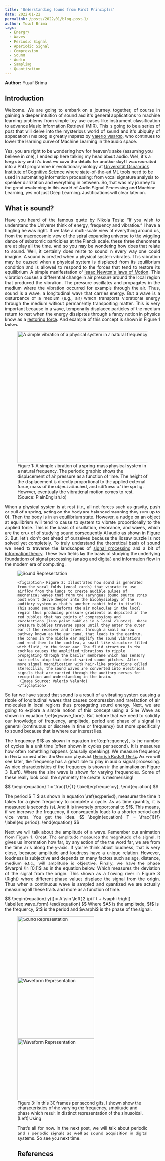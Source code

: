 ```yaml
---
title: 'Understanding Sound from First Principles'
date: 2022-01-22
permalink: /posts/2022/01/blog-post-1/
author: Yusuf Brima
tags:
  - Energry
  - Waves
  - Periodic Signal
  - Aperiodic Signal
  - Compression
  - Sound
  - Audio
  - Sampling
  - Quantization
---
```

<p class="page__date"><strong>
  <i class="fa fa-fw fa-user" aria-hidden="true"></i> Author:</strong>
  Yusuf Brima
</p>


<h2>Introduction</h2>
<p style="text-align:justify;">
Welcome. We are going to embark on a journey, together, of course in gaining a deeper intuition of sound and it's general applications to machine learning problems from simple toy use cases like instrument classification to advance Music Information Retrieval (MIR). This is going to be a series of post that will delve into the mysterious world of sound and it's ubiquity of application This blog is greatly inspired by <a href="https://valeriovelardo.com/" target="_blank">Valerio Velardo</a>, who continues to lower the learning curve of Machine Learning in the audio space.

Yes, you are right to be wondering how for heaven's sake (assuming you believe in one), I ended up here talking my head about audio. Well, it's a long story and it's best we save the details for another day! I was recruited into a PhD programme in evolutionary biology at <a href="https://www.comco.uni-osnabrueck.de/en/startpage.html">Universität Osnabrück Institute of Cognitive Science </a> where state-of-the-art ML tools need to be used in automating information processing: from vocal signature analysis to speaker diarization and everything in between. So, that was my journey to the great awakening in this world of Audio Signal Processing and Machine Learning, yes not just Deep Learning. Justifications will clear later on.
<p>

<h2>What is sound?</h2>
<p style="text-align:justify;">
Have you heard of the famous quote by Nikola Tesla: “If you wish to understand the Universe think of energy, frequency and vibration.“ I have a tingling he was right. If we take a multi-scale view of everything around us, from the macrocosmic view of the spiral expanding universe to the wiggling dance of subatomic participles at the Planck scale, these three phenomena are at play all the time. And so you may be wondering how does that relate to sound. Well, it certainly does relate to sound in every way one could imagine. A sound is created when a physical system vibrates. This vibration may be caused when a physical system is displaced from its equilibrium condition and is allowed to respond to the forces that tend to restore its equilibrium. A simple manifestation of <a href="https://www1.grc.nasa.gov/beginners-guide-to-aeronautics/newtons-laws-of-motion/"> Isaac Newton's laws of Motion</a>. This vibration causes a differential change in air pressure around the local region that produced the vibration. The pressure oscillates and propagates in the medium where the vibration occurred for example through the air. Thus, sound is a wave, a longitudinal wave that carries energy. But a wave is a disturbance of a medium (e.g., air) which transports vibrational energy through the medium without permanently transporting matter. This is very important because  in a wave, temporarily displaced particles of the medium return to rest when the energy dissipates through a fancy notion in physics know as a <a href="https://en.wikipedia.org/wiki/Restoring_force">restoring force</a>. And example of this concept is shown in Figure 1 below.
</p>
<figure id="east_africa">
    <img src="http://yusufbrima.github.io/images/vibration.gif" style="height:430px;width:550px;"
         alt="A simple vibration of a physical system in a natural frequency">
    <figcaption> Figure 1: A simple vibration of a spring-mass physical system in a natural frequency. The periodic graphic shows the displacement of air pressure as a function of time. The height of the displacement is directly proportional to the applied external force, mass of the object attached, and stiffness of the spring. However, eventually the vibrational motion comes to rest. (Source: PlainEnglish.io)
    </figcaption>
</figure>
<p style="text-align:justify;">
When a physical system is at rest (i.e., all net forces  such as gravity, push or pull of a spring, acting on the body are balanced meaning they sum up to 0). Then the body is in an equilibrium state. However, a nudge on an object at equilibrium will tend to cause to system to vibrate proportionally to the applied force. This is the basis of oscillation, resonance, and waves, which are the crux of of studying sound consequently AI audio as shown in <a href="#sound_wave"> Figure 2</a>. But, let's don't get ahead of ourselves because the jigsaw puzzle is not solved yet completely.
To truly understand the theoretical basis of sound we need to traverse the landscapes of <a href="https://en.wikipedia.org/wiki/Signal_processing">signal processing</a> and a bit of <a href="https://en.wikipedia.org/wiki/Information_theory"> information theory</a>. These two fields lay the basis of studying the underlying foundations of signal processing (analog and digital) and information flow in the modern era of computing.
</p>
<figure id="sound_wave">
    <img src="http://yusufbrima.github.io/images/sound_wave.png"
         alt="Sound Representation">

    <figcaption> Figure 2: Illustrates how sound is generated from the vocal folds (vocal cords) that vibrate to use airflow from the lungs to create audible pulses of mechanical waves that form the laryngeal sound source (this post won't delve deeper into the biophysiology of the auditory system as that's another rabbit hole in itself). This sound source deforms the air molecules in the local region thus producing pressure gradients as depicted in the red bubbles that has points of compressions and rarefactions (less point bubbles in a local cluster). These pressure bubbles traverse space until they enter the outer ear of the receiver and travel through a small narrow pathway known as the ear canal that leads to the eardrum.
    The bones in the middle ear amplify the sound vibrations and send them to the cochlea, a snail-like structure filled with fluid, in the inner ear. The fluid structure in the cochlea causes the amplified vibrations to ripple propagating through the basilar membrane which has sensory hair cells atop that detect varied sound pitches. After more signal magnification with hair-like projections called stereocilia, the sound waves are converted into electrical signals that are carried through the auditory nerves for recognition and understanding in the brain.
     (Image Source: Valerio Velardo)
    </figcaption>
</figure>
<p style="text-align:justify;">
  So far we have stated that sound is a result of a vibrating system causing a ripple of longitudinal waves that causes compression and rarefaction of air molecules in local regions thus propagating sound energy. Next, we are going to explore a simple notion of this concept using a Sine Wave as shown in equation \ref{eq:wave_form}. But before that we need to solidify our knowledge of frequency, amplitude, period and phase of a signal in general (continuous or discrete in time or frequency) but more specifically to sound because that is where our interest lies.
</p>
<p style="text-align:justify;">
The frequency  $f$ as shown in equation \ref{eq:frequency}, is the number of cycles in a unit time (often shown in cycles per second). It is measures how often something happens (causally speaking). We measure frequency in Hertz named after the German physicist <a href="https://en.wikipedia.org/wiki/Heinrich_Hertz"> Heinrich Rudolf Hertz</a>. As we will see later, the frequency has a great role to play in audio signal processing. As nice characteristics of the frequency is shown in the animation on Figure 3 (Left). Where the sine wave is shown for varying frequencies. Some of these really look cool: the symmetry the create is mesmerising!
</p>
$$
\begin{equation}
    f  = \frac{1}{T}
    \label{eq:frequency},
\end{equation}
$$

<p style="text-align:justify;">
The period $ T $ as shown in equation \ref{eq:period}, measures the time it takes for a given frequency to complete a cycle. As as time quantity, it is measured is seconds (s). And it is inversely proportional to $f$. This means, if we increase the frequency, it consequently leads to a shorter period and vice versa. You get the idea.
$$
\begin{equation}
    T  = \frac{1}{f}
    \label{eq:period}.
\end{equation}
$$

<p style="text-align:justify;">
Next we will talk about the amplitude of a wave. Remember our animation from Figure 1. Great. The amplitude measures the magnitude of a signal. It gives us information how far, by any notion of the the word far, we are from the time axis along the y-axis. If you're think about loudness, that is very close, because amplitude and loudness have a unique relation. However, loudness is subjective and depends on many factors such as age, distance, medium e.t.c., will amplitude is objective.
Finally, we have the phase $\varphi \in [0,1]$ as in the equation below. Which measures the deviation of the signal from the origin. This shown as a flowing river in Figure 3 (Right) where different phase values displace the signal from the origin. Thus when a continuous wave is sampled and quantized we are actually measuring all these traits and more as a function of time.
</p>
$$
\begin{equation}
    y(t)  = A \sin \left( 2 \pi f t + \varphi  \right)
    \label{eq:wave_form}
\end{equation}
$$
Where $A$ is the amplitude, $f$ is the frequency, $t$ is the period and $\varphi$ is the phase of the signal.
<figure id="wave_properties">
  <img src="http://yusufbrima.github.io/images/Sinewave_frequency.gif" style="height:200px;width:250px;"
       alt="Sound Representation">
       <img src="http://yusufbrima.github.io/images/Sinewave_amplitude.gif" style="height:200px;width:250px;"
            alt="Waveform Representation">
      <img src="http://yusufbrima.github.io/images/Sinewave_phase.gif" style="height:200px;width:250px;"
                 alt="Waveform Representation">
  <figcaption> Figure 3: In this 30 frames per second gifs, I shown show the characteristics of the varying the frequency, amplitude and phase which result in distinct representation of the sinusoidal. (Left) Using
</figcaption>
<p style="text-align:justify;">
That's all for now. In the next post, we will talk about periodic and a periodic signals as well as sound acquisition in digital systems. So see you next time.
</p>
<!-- <figure id="waves">
    <img src="http://yusufbrima.github.io/images/waves.png"
         alt="Sound Representation">

    <figcaption> Figure 3:
    </figcaption>
</figure>
<h2>Sound Representations</h2>
<p style="text-align:justify;">
</p> -->


<h2>References</h2>
